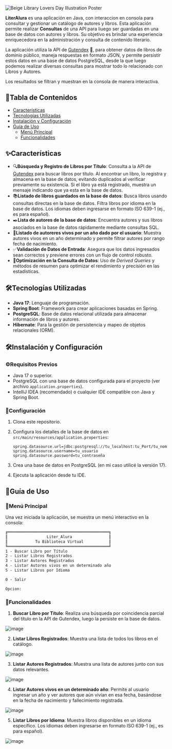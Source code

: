 ![Beige Library Lovers Day Illustration Poster](https://github.com/user-attachments/assets/53131642-c9c8-4d79-84e0-0e49a12e93b0)

**LiterAlura** es una aplicación en Java, con interaccion en consola para consultar y gestionar un catálogo de autores y libros. Esta aplicación permite realizar **Consultas** de una API para liuego ser guardadas en  una base de datos con autores y libros. Su objetivo es brindar una experiencia enriquecedora en la administración y consulta de contenido literario.

La aplicación utiliza la API de [Gutendex](https://gutendex.com/ "API para libros de dominio público") 📜, para obtener datos de libros de dominio público, maneja respuestas en formato JSON, y permite persistir estos datos en una base de datos PostgreSQL, desde la que luego podemos realizar diversas consultas para mostrar todo lo relacionado con Libros y Autores.

Los resultados se filtran y muestran en la consola de manera interactiva.


## 📑Tabla de Contenidos
- [Características](#características)
- [Tecnologías Utilizadas](#tecnologías-utilizadas)
- [Instalación y Configuración](#instalación-y-configuración)
- [Guía de Uso](#guía-de-uso)
    - [Menú Principal](#menú-principal)
    - [Funcionalidades](#funcionalidades)


## ✨Características

- 🔍**Búsqueda y Registro de Libros por Título**: Consulta a la API de [Gutendex](https://gutendex.com/ "API para libros de dominio público") para buscar libros por título. Al encontrar un libro, lo registra y almacena en la base de datos, evitando duplicados al verificar previamente su existencia. Si el libro ya está registrado, muestra un mensaje indicando que ya esta en la base de datos.
- 📚**Listado de libros guardados en la base de datos**: Busca libros usando consultas directas en la base de datos. Filtra libros por idioma en la base de datos. Los idiomas deben ingresarse en formato ISO 639-1 (ej., es para español).
- ✒️**Lista de autores de la base de datos**: Encuentra autores y sus libros asociados en la base de datos rápidamente mediante consultas SQL.
- 📝**Listado de autoreres vivos por un año dado por el usuario**: Muestra autores vivos en un año determinado y permite filtrar autores por rango fecha de nacimiento.
- ✅**Validación de Datos de Entrada**: Asegura que los datos ingresados sean correctos y previene errores con un flujo de control robusto.
- 🚀**Optimización en la Consulta de Datos**: Uso de *Derived Queries* y métodos de resumen para optimizar el rendimiento y precisión en las estadísticas.

## 🛠️Tecnologías Utilizadas

- **Java 17**: Lenguaje de programación.
- **Spring Boot**: Framework para crear aplicaciones basadas en Spring.
- **PostgreSQL**: Base de datos relacional utilizada para almacenar información de libros y autores.
- **Hibernate**: Para la gestión de persistencia y mapeo de objetos relacionales (ORM).


## 🛠️Instalación y Configuración

### ⚙️Requisitos Previos
- Java 17 o superior.
- PostgreSQL con una base de datos configurada para el proyecto (ver archivo `application.properties`).
- IntelliJ IDEA (recomendado) o cualquier IDE compatible con Java y Spring Boot.

### 🔧Configuración
1. Clona este repositorio.
2. Configura los detalles de la base de datos en `src/main/resources/application.properties`:

   ```properties
   spring.datasource.url=jdbc:postgresql://tu_localhost:tu_Port/tu_nombre_Base_Datos
   spring.datasource.username=tu_usuario
   spring.datasource.password=tu_contraseña
   ```
   
4. Crea una base de datos en PostgreSQL (en mi caso utilicé la versión 17).
6. Ejecuta la aplicación desde tu IDE.

## 📖Guía de Uso

### 📝Menú Principal
Una vez iniciada la aplicación, se muestra un menú interactivo en la consola:

```markdown
╔════════════════════════════════════════════╗
║                 Liter_Alura                ║
║            Tu Biblioteca Virtual           ║
╚════════════════════════════════════════════╝
1 - Buscar Libro por Título
2 - Listar Libros Registrados
3 - Listar Autores Registrados
4 - Listar Autores vivos en un determinado año
5 - Listar Libros por Idioma

0 - Salir

Opcion:
```

### 🚀Funcionalidades
1. **Buscar Libro por Título**: Realiza una búsqueda por coincidencia parcial del título en la API de Gutendex, luego la persiste en la base de datos.

![image](https://github.com/user-attachments/assets/afe4f377-b0fa-44a1-9a7d-fe259588280b)


2. **Listar Libros Registrados**: Muestra una lista de todos los libros en el catálogo.

![image](https://github.com/user-attachments/assets/ac79366c-4c9a-4be0-85cd-5d68d096a49b)


3. **Listar Autores Registrados**: Muestra una lista de autores junto con sus datos relevantes.

![image](https://github.com/user-attachments/assets/cd423a91-c915-4a06-b6f9-a4a409e33c92)


4. **Listar Autores vivos en un determinado año**: Permite al usuario ingresar un año y ver autores que aún vivían en esa fecha, basándose en la fecha de nacimiento y fallecimiento registrada.

![image](https://github.com/user-attachments/assets/00f1467d-1bfb-4dfc-876d-c7e0ae8c16d6)


5. **Listar Libros por Idioma**: Muestra libros disponibles en un idioma específico. Los idiomas deben ingresarse en formato ISO 639-1 (ej., es para español).

![image](https://github.com/user-attachments/assets/368feb7d-8fb3-4315-97c0-257b6e2e5900)




